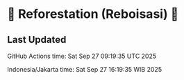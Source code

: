 
# 🌳 Reforestation (Reboisasi) 🌲

## Last Updated

GitHub Actions time: Sat Sep 27 09:19:35 UTC 2025

Indonesia/Jakarta time: Sat Sep 27 16:19:35 WIB 2025
